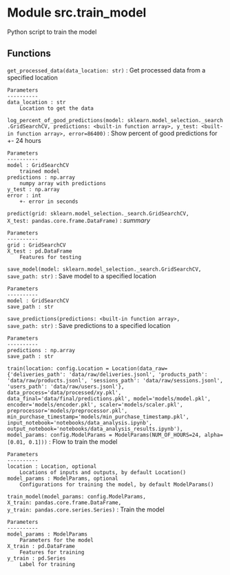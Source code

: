 Module src.train_model
======================
Python script to train the model

Functions
---------

    
`get_processed_data(data_location: str)`
:   Get processed data from a specified location
    
    Parameters
    ----------
    data_location : str
        Location to get the data

    
`log_percent_of_good_predictions(model: sklearn.model_selection._search.GridSearchCV, predictions: <built-in function array>, y_test: <built-in function array>, error=86400)`
:   Show percent of good predictions for +- 24 hours
    
    Parameters
    ----------
    model : GridSearchCV
        trained model
    predictions : np.array
        numpy array with predictions
    y_test : np.array
    error : int
        +- error in seconds

    
`predict(grid: sklearn.model_selection._search.GridSearchCV, X_test: pandas.core.frame.DataFrame)`
:   _summary_
    
    Parameters
    ----------
    grid : GridSearchCV
    X_test : pd.DataFrame
        Features for testing

    
`save_model(model: sklearn.model_selection._search.GridSearchCV, save_path: str)`
:   Save model to a specified location
    
    Parameters
    ----------
    model : GridSearchCV
    save_path : str

    
`save_predictions(predictions: <built-in function array>, save_path: str)`
:   Save predictions to a specified location
    
    Parameters
    ----------
    predictions : np.array
    save_path : str

    
`train(location: config.Location = Location(data_raw={'deliveries_path': 'data/raw/deliveries.jsonl', 'products_path': 'data/raw/products.jsonl', 'sessions_path': 'data/raw/sessions.jsonl', 'users_path': 'data/raw/users.jsonl'}, data_process='data/processed/xy.pkl', data_final='data/final/predictions.pkl', model='models/model.pkl', encoder='models/encoder.pkl', scaler='models/scaler.pkl', preprocessor='models/preprocessor.pkl', min_purchase_timestamp='models/min_purchase_timestamp.pkl', input_notebook='notebooks/data_analysis.ipynb', output_notebook='notebooks/data_analysis_results.ipynb'), model_params: config.ModelParams = ModelParams(NUM_OF_HOURS=24, alpha=[0.01, 0.1]))`
:   Flow to train the model
    
    Parameters
    ----------
    location : Location, optional
        Locations of inputs and outputs, by default Location()
    model_params : ModelParams, optional
        Configurations for training the model, by default ModelParams()

    
`train_model(model_params: config.ModelParams, X_train: pandas.core.frame.DataFrame, y_train: pandas.core.series.Series)`
:   Train the model
    
    Parameters
    ----------
    model_params : ModelParams
        Parameters for the model
    X_train : pd.DataFrame
        Features for training
    y_train : pd.Series
        Label for training